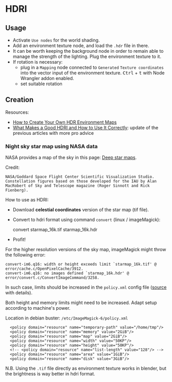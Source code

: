 # HDRI

## Usage

* Activate `Use nodes` for the world shading.
* Add an environment texture node, and load the `.hdr` file in there.
* It can be worth keeping the background node in order to remain able to manage the strength of the lighting. Plug the environment texture to it.
* If rotation is necessary:
  * plug in a `Mapping` node connected to `Generated` `Texture coordinates` into the vector input of the environment texture. <kbd>Ctrl</kbd> + <kbd>t</kbd> with Node Wrangler addon enabled.
  * set suitable rotation


## Creation

Resources:

* [How to Create Your Own HDR Environment Maps](http://blog.gregzaal.com/2016/03/16/make-your-own-hdri/)
* [What Makes a Good HDRI and How to Use It Correctly](http://blog.gregzaal.com/2016/02/23/what-makes-good-hdri/): update of the previous articles with more pro advice


### Night sky star map using NASA data

NASA provides a map of the sky in this page: [Deep star maps](https://svs.gsfc.nasa.gov/3895).

Credit: 

	NASA/Goddard Space Flight Center Scientific Visualization Studio. Constellation figures based on those developed for the IAU by Alan MacRobert of Sky and Telescope magazine (Roger Sinnott and Rick Fienberg). 

How to use as HDRI:

* Download **celestial coordinates** version of the star map (tif file).
* Convert to hdri format using command `convert` (linux / imageMagick):

    convert starmap_16k.tif  starmap_16k.hdr
    

* Profit!

For the higher resolution versions of the sky map, imageMagick might throw the following error:

```
convert-im6.q16: width or height exceeds limit `starmap_16k.tif' @ error/cache.c/OpenPixelCache/3912.
convert-im6.q16: no images defined `starmap_16k.hdr' @ error/convert.c/ConvertImageCommand/3258.
```

In such case, limits should be increased in the `policy.xml` config file ([source](https://www.imagemagick.org/discourse-server/viewtopic.php?t=31438) with details).

Both height and memory limits might need to be increased. Adapt setup according to machine's power.

Location in debian buster: `/etc/ImageMagick-6/policy.xml`

```
  <policy domain="resource" name="temporary-path" value="/home/tmp"/>
  <policy domain="resource" name="memory" value="2GiB"/>
  <policy domain="resource" name="map" value="2GiB"/>
  <policy domain="resource" name="width" value="50KP"/>
  <policy domain="resource" name="height" value="50KP"/>
  <!-- <policy domain="resource" name="list-length" value="128"/> -->
  <policy domain="resource" name="area" value="1GiB"/>
  <policy domain="resource" name="disk" value="3GiB"/>
```

N.B. Using the `.tif` file directly as environment texture works in blender, but the brightness is way better in hdri format.
